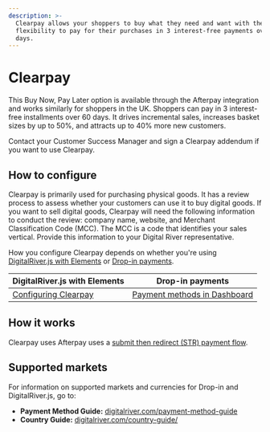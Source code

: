 ```yaml
---
description: >-
  Clearpay allows your shoppers to buy what they need and want with the
  flexibility to pay for their purchases in 3 interest-free payments over 60
  days.
---
```


# Clearpay

This Buy Now, Pay Later option is available through the Afterpay integration and works similarly for shoppers in the UK. Shoppers can pay in 3 interest-free installments over 60 days. It drives incremental sales, increases basket sizes by up to 50%, and attracts up to 40% more new customers.

Contact your Customer Success Manager and sign a Clearpay addendum if you want to use Clearpay.

## How to configure

Clearpay is primarily used for purchasing physical goods. It has a review process to assess whether your customers can use it to buy digital goods. If you want to sell digital goods, Clearpay will need the following information to conduct the review: company name, website, and Merchant Classification Code (MCC). The MCC is a code that identifies your sales vertical. Provide this information to your Digital River representative.

How you configure Clearpay depends on whether you're using [DigitalRiver.js with Elements](../payment-integrations-1/digitalriver.js/) or [Drop-in payments](../payment-integrations-1/drop-in/).

| DigitalRiver.js with Elements                                                                             | Drop-in payments                                                                         |
| --------------------------------------------------------------------------------------------------------- | ---------------------------------------------------------------------------------------- |
| [Configuring Clearpay](../payment-integrations-1/digitalriver.js/payment-methods/configuring-clearpay.md) | [Payment methods in Dashboard](../../administration/dashboard/settings/payment-methods/) |

## How it works

Clearpay uses Afterpay uses a [submit then redirect (STR) payment flow](../../integration-options/checkouts/building-you-workflows/handling-redirect-payment-methods.md).

## Supported markets

For information on supported markets and currencies for Drop-in and DigitalRiver.js, go to:

* **Payment Method Guide:** [digitalriver.com/payment-method-guide](https://www.digitalriver.com/payment-method/clearpay/)
* **Country Guide:** [digitalriver.com/country-guide/](https://www.digitalriver.com/country-guide/)
